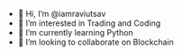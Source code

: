 - 👋 Hi, I’m @iamraviutsav
- 👀 I’m interested in Trading and Coding
- 🌱 I’m currently learning Python
- 💞️ I’m looking to collaborate on Blockchain


<!---
iamraviutsav/iamraviutsav is a ✨ special ✨ repository because its `README.md` (this file) appears on your GitHub profile.
You can click the Preview link to take a look at your changes.
--->
